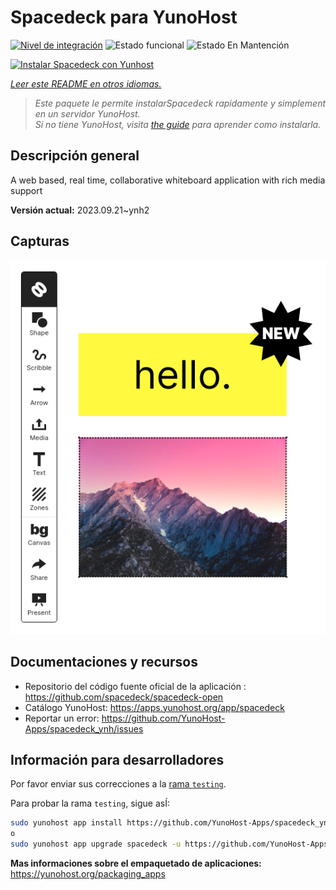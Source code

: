 <!--
Este archivo README esta generado automaticamente<https://github.com/YunoHost/apps/tree/master/tools/readme_generator>
No se debe editar a mano.
-->

# Spacedeck para YunoHost

[![Nivel de integración](https://apps.yunohost.org/badge/integration/spacedeck)](https://ci-apps.yunohost.org/ci/apps/spacedeck/)
![Estado funcional](https://apps.yunohost.org/badge/state/spacedeck)
![Estado En Mantención](https://apps.yunohost.org/badge/maintained/spacedeck)

[![Instalar Spacedeck con Yunhost](https://install-app.yunohost.org/install-with-yunohost.svg)](https://install-app.yunohost.org/?app=spacedeck)

*[Leer este README en otros idiomas.](./ALL_README.md)*

> *Este paquete le permite instalarSpacedeck rapidamente y simplement en un servidor YunoHost.*  
> *Si no tiene YunoHost, visita [the guide](https://yunohost.org/install) para aprender como instalarla.*

## Descripción general

A web based, real time, collaborative whiteboard application with rich media support


**Versión actual:** 2023.09.21~ynh2

## Capturas

![Captura de Spacedeck](./doc/screenshots/spacedeck.png)

## Documentaciones y recursos

- Repositorio del código fuente oficial de la aplicación : <https://github.com/spacedeck/spacedeck-open>
- Catálogo YunoHost: <https://apps.yunohost.org/app/spacedeck>
- Reportar un error: <https://github.com/YunoHost-Apps/spacedeck_ynh/issues>

## Información para desarrolladores

Por favor enviar sus correcciones a la [rama `testing`](https://github.com/YunoHost-Apps/spacedeck_ynh/tree/testing).

Para probar la rama `testing`, sigue asÍ:

```bash
sudo yunohost app install https://github.com/YunoHost-Apps/spacedeck_ynh/tree/testing --debug
o
sudo yunohost app upgrade spacedeck -u https://github.com/YunoHost-Apps/spacedeck_ynh/tree/testing --debug
```

**Mas informaciones sobre el empaquetado de aplicaciones:** <https://yunohost.org/packaging_apps>
